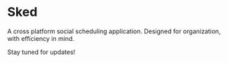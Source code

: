 # Sked
A cross platform social scheduling application. Designed for organization, with efficiency in mind.

Stay tuned for updates!
